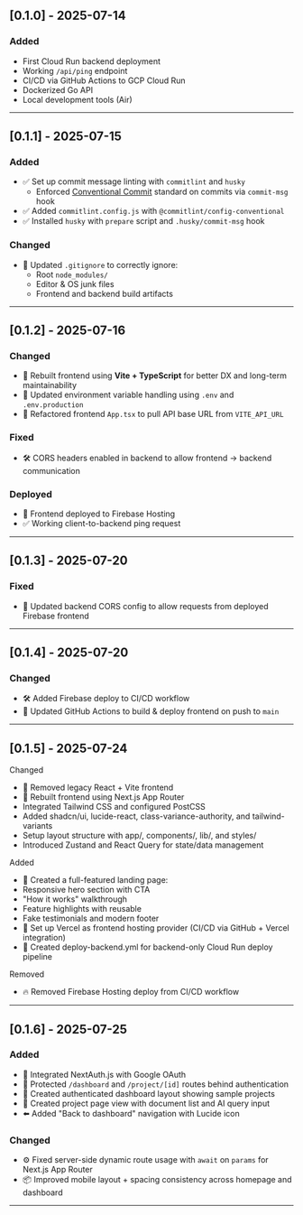 ## [0.1.0] - 2025-07-14

### Added

- First Cloud Run backend deployment
- Working `/api/ping` endpoint
- CI/CD via GitHub Actions to GCP Cloud Run
- Dockerized Go API
- Local development tools (Air)

---

## [0.1.1] - 2025-07-15

### Added

- ✅ Set up commit message linting with `commitlint` and `husky`
  - Enforced [Conventional Commit](https://www.conventionalcommits.org/) standard on commits via `commit-msg` hook
- ✅ Added `commitlint.config.js` with `@commitlint/config-conventional`
- ✅ Installed `husky` with `prepare` script and `.husky/commit-msg` hook

### Changed

- 🧹 Updated `.gitignore` to correctly ignore:
  - Root `node_modules/`
  - Editor & OS junk files
  - Frontend and backend build artifacts

---

## [0.1.2] - 2025-07-16

### Changed

- 🔁 Rebuilt frontend using **Vite + TypeScript** for better DX and long-term maintainability
- 🔄 Updated environment variable handling using `.env` and `.env.production`
- 🔄 Refactored frontend `App.tsx` to pull API base URL from `VITE_API_URL`

### Fixed

- 🛠️ CORS headers enabled in backend to allow frontend → backend communication

### Deployed

- 🚀 Frontend deployed to Firebase Hosting
- ✅ Working client-to-backend ping request

---

## [0.1.3] - 2025-07-20

### Fixed

- 🔐 Updated backend CORS config to allow requests from deployed Firebase frontend

---

## [0.1.4] - 2025-07-20

### Changed

- 🛠️ Added Firebase deploy to CI/CD workflow
- 🔧 Updated GitHub Actions to build & deploy frontend on push to `main`

---

## [0.1.5] - 2025-07-24

Changed

- 🧹 Removed legacy React + Vite frontend
- 🔄 Rebuilt frontend using Next.js App Router
- Integrated Tailwind CSS and configured PostCSS
- Added shadcn/ui, lucide-react, class-variance-authority, and tailwind-variants
- Setup layout structure with app/, components/, lib/, and styles/
- Introduced Zustand and React Query for state/data management

Added

- 🎨 Created a full-featured landing page:
- Responsive hero section with CTA
- "How it works" walkthrough
- Feature highlights with reusable <FeatureCard />
- Fake testimonials and modern footer
- 🚀 Set up Vercel as frontend hosting provider (CI/CD via GitHub + Vercel integration)
- 🧾 Created deploy-backend.yml for backend-only Cloud Run deploy pipeline

Removed

- 🔥 Removed Firebase Hosting deploy from CI/CD workflow

---

## [0.1.6] - 2025-07-25

### Added

- 🔐 Integrated NextAuth.js with Google OAuth
- 👤 Protected `/dashboard` and `/project/[id]` routes behind authentication
- 🧭 Created authenticated dashboard layout showing sample projects
- 📁 Created project page view with document list and AI query input
- ⬅️ Added "Back to dashboard" navigation with Lucide icon

### Changed

- ⚙️ Fixed server-side dynamic route usage with `await` on `params` for Next.js App Router
- 📦 Improved mobile layout + spacing consistency across homepage and dashboard

---

